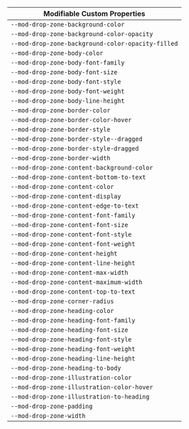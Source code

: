| Modifiable Custom Properties                      |
| ------------------------------------------------- |
| `--mod-drop-zone-background-color`                |
| `--mod-drop-zone-background-color-opacity`        |
| `--mod-drop-zone-background-color-opacity-filled` |
| `--mod-drop-zone-body-color`                      |
| `--mod-drop-zone-body-font-family`                |
| `--mod-drop-zone-body-font-size`                  |
| `--mod-drop-zone-body-font-style`                 |
| `--mod-drop-zone-body-font-weight`                |
| `--mod-drop-zone-body-line-height`                |
| `--mod-drop-zone-border-color`                    |
| `--mod-drop-zone-border-color-hover`              |
| `--mod-drop-zone-border-style`                    |
| `--mod-drop-zone-border-style--dragged`           |
| `--mod-drop-zone-border-style-dragged`            |
| `--mod-drop-zone-border-width`                    |
| `--mod-drop-zone-content-background-color`        |
| `--mod-drop-zone-content-bottom-to-text`          |
| `--mod-drop-zone-content-color`                   |
| `--mod-drop-zone-content-display`                 |
| `--mod-drop-zone-content-edge-to-text`            |
| `--mod-drop-zone-content-font-family`             |
| `--mod-drop-zone-content-font-size`               |
| `--mod-drop-zone-content-font-style`              |
| `--mod-drop-zone-content-font-weight`             |
| `--mod-drop-zone-content-height`                  |
| `--mod-drop-zone-content-line-height`             |
| `--mod-drop-zone-content-max-width`               |
| `--mod-drop-zone-content-maximum-width`           |
| `--mod-drop-zone-content-top-to-text`             |
| `--mod-drop-zone-corner-radius`                   |
| `--mod-drop-zone-heading-color`                   |
| `--mod-drop-zone-heading-font-family`             |
| `--mod-drop-zone-heading-font-size`               |
| `--mod-drop-zone-heading-font-style`              |
| `--mod-drop-zone-heading-font-weight`             |
| `--mod-drop-zone-heading-line-height`             |
| `--mod-drop-zone-heading-to-body`                 |
| `--mod-drop-zone-illustration-color`              |
| `--mod-drop-zone-illustration-color-hover`        |
| `--mod-drop-zone-illustration-to-heading`         |
| `--mod-drop-zone-padding`                         |
| `--mod-drop-zone-width`                           |
